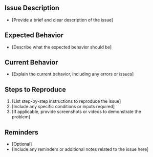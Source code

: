 ## Issue Description
- [Provide a brief and clear description of the issue]

## Expected Behavior
- [Describe what the expected behavior should be]

## Current Behavior
- [Explain the current behavior, including any errors or issues]

## Steps to Reproduce
1. [List step-by-step instructions to reproduce the issue]
2. [Include any specific conditions or inputs required]
3. [If applicable, provide screenshots or videos to demonstrate the problem]

## Reminders
- [Optional]
- [Include any reminders or additional notes related to the issue here]
